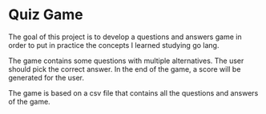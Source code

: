 # Quiz Game

The goal of this project is to develop a questions and answers game in order to put in practice the concepts I learned studying go lang.

The game contains some questions with multiple alternatives. The user should pick the correct answer. In the end of the game, 
a score will be generated for the user.

The game is based on a csv file that contains all the questions and answers of the game.